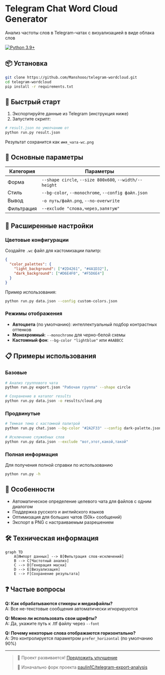 # Telegram Chat Word Cloud Generator 
Анализ частоты слов в Telegram-чатах с визуализацией в виде облака слов

[![Python 3.9+](https://img.shields.io/badge/Python-3.9+-blue.svg)](https://www.python.org/downloads/)

## 📦 Установка
```bash
git clone https://github.com/Manshooo/telegram-wordcloud.git
cd telegram-wordcloud
pip install -r requirements.txt
```

## 🚀 Быстрый старт
1. Экспортируйте данные из Telegram (инструкция ниже)
2. Запустите скрипт:
```bash
# result.json по умолчанию от 
python run.py result.json
```

Результат сохранится как `имя_чата-wc.png`

## 🔧 Основные параметры
| Категория  | Параметры                                              |
| ---------- | ------------------------------------------------------ |
| Форма      | `--shape circle`, `--size 800x600`, `--width/--height` |
| Стиль      | `--bg-color`, `--monochrome`, `--config файл.json`     |
| Вывод      | `-o путь/файл.png`, `--no-overwrite`                   |
| Фильтрация | `--exclude "слова,через,запятую"`                      |

## 🎨 Расширенные настройки
### Цветовые конфигурации
Создайте `.wc` файл для кастомизации палитр:
```json
{
  "color_palettes": {
    "light_background": ["#2D4261", "#4A1D32"],
    "dark_background": ["#D6E4F0", "#F5D6E4"]
  }
}
```

Пример использования:
```bash
python run.py data.json --config custom-colors.json
```

### Режимы отображения
- **Автоцвета** (по умолчанию): интеллектуальный подбор контрастных оттенков
- **Монохромный**: `--monochrome` для черно-белой схемы
- **Кастомный фон**: `--bg-color "lightblue"` или `#AABBCC`

## 📋 Примеры использования
### Базовые
```bash
# Анализ группового чата
python run.py export.json "Рабочая группа" --shape circle

# Сохранение в каталог results
python run.py data.json -o results/cloud.png
```

### Продвинутые
```bash
# Темная тема с кастомной палитрой
python run.py chat.json --bg-color "#2A2F33" --config dark-palette.json

# Исключение служебных слов
python run.py data.json --exclude "вот,этот,какой,такой"
```

### Полная информация
Для получения полной справки по использованию
```bash
python run.py -h
```

## 📌 Особенности
- Автоматическое определение целевого чата для файлов с одним диалогом
- Поддержка русского и английского языков
- Оптимизация для больших чатов (50k+ сообщений)
- Экспорт в PNG с настраиваемым разрешением

## 🛠 Техническая информация
```mermaid
graph TD
    A[Импорт данных] --> B[Фильтрация слов-исключений]
    B --> C[Частотный анализ]
    C --> D[Генерация маски]
    D --> E[Визуализация]
    E --> F[Сохранение результата]
```

## ❓ Частые вопросы
**Q: Как обрабатываются стикеры и медиафайлы?**<br>
A: Все не-текстовые сообщения автоматически игнорируются

**Q: Можно ли использовать свои шрифты?**<br>
A: Да, укажите путь к .ttf файлу через `--font`

**Q: Почему некоторые слова отображаются горизонтально?**<br>
A: Это контролируется параметром `prefer_horizontal` (по умолчанию 90%)

---

> 🔄 Проект развивается! [Предложить улучшение](https://github.com/manshooo/telegram-wordcloud/issues)
> 
> 🔄 Изначально форк проекта [paulin1C/telegram-export-analysis](https://github.com/paulin1C/telegram-export-analysis)
